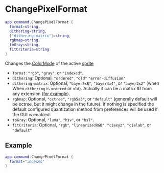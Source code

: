 # ChangePixelFormat

```lua
app.command.ChangePixelFormat {
  format=string,
  dithering=string,
  ["dithering-matrix"]=string,
  rgbmap=string,
  toGray=string,
  fitCriteria=string
}
```

Changes the [ColorMode](../colormode.md) of the active [sprite](../sprite.md)

* `format`: `"rgb"`, `"gray"`, or `"indexed"`.
* `dithering`: Optional, `"ordered"`, `"old"` `"error-diffusion"`
* `dithering-matrix`: Optional, `"bayer8x8"`, `"bayer4x4"`, or `"bayer2x2"` (when When `dithering` is `ordered` or `old`).
  Actually it can be a matrix ID from any extension ([for example](https://github.com/aseprite/aseprite/blob/fc79146c56f941f834f28809f0d2c4d7fd60076c/data/extensions/bayer-matrices/package.json#L8)).
* `rgbmap`: Optional, `"octree"`, `"rgb5a3"`, or `"default"` (generally default
  will be octree, but it might change in the future). If nothing is
  specified the default configured quantization method from preferences
  will be used if the GUI is enabled.
* `toGray`: Optional, `"luma"`, `"hsv"`, or `"hsl"`.
* `fitCriteria`: Optional, `"rgb"`, `"linearizedRGB"`, `"ciexyz"`, `"cielab"`, or `"default"`

## Example

```lua
app.command.ChangePixelFormat {
  format="indexed"
}
```
